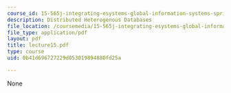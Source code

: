 ```yaml
---
course_id: 15-565j-integrating-esystems-global-information-systems-spring-2002
description: Distributed Heterogenous Databases
file_location: /coursemedia/15-565j-integrating-esystems-global-information-systems-spring-2002/0b41d696727229d053019894880fd25a_lecture15.pdf
file_type: application/pdf
layout: pdf
title: lecture15.pdf
type: course
uid: 0b41d696727229d053019894880fd25a

---
```

None